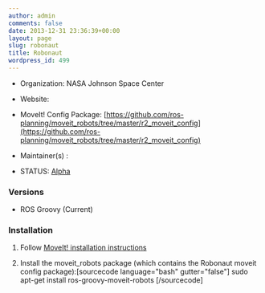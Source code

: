 ```yaml
---
author: admin
comments: false
date: 2013-12-31 23:36:39+00:00
layout: page
slug: robonaut
title: Robonaut
wordpress_id: 499
---
```



	
  * Organization: NASA Johnson Space Center

	
  * Website:

	
  * MoveIt! Config Package: [https://github.com/ros-planning/moveit_robots/tree/master/r2_moveit_config](https://github.com/ros-planning/moveit_robots/tree/master/r2_moveit_config)

	
  * Maintainer(s) :

	
  * STATUS: [Alpha](/about/moveit-status#legend)




### Versions





	
  * ROS Groovy (Current)




### Installation





	
  1. Follow [MoveIt! installation instructions](/install)

	
  2. Install the moveit_robots package (which contains the Robonaut moveit config package):[sourcecode language="bash" gutter="false"]
sudo apt-get install ros-groovy-moveit-robots
[/sourcecode]


